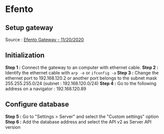 # Efento 

## Setup gateway

Source : [Efento Gateway - 11/20/2020](https://getefento.com/wp-content/uploads/2020/11/2020-11-20-Efento-Gateway-user-manual.pdf)

## Initialization 
**Step 1 :** Connect the gateway to an computer with ethernet cable.
**Step 2 :** Identify the ethernet cable with `arp -e` or `ifconfig -a`
**Step 3 :** Change the ethernet port to 192.168.120.2 or another port belongs to the subnet mask 255.255.255.0/24 (subnet : 192.168.120.0/24)
**Step 4 :** Go to the following address on a navigator : 192.168.120.89

## Configure database
**Step 5 :** Go to "Settings > Server" and select  the "Custom settings" option
**Step 6 :** Add the database address and select the API v2 as Server API version